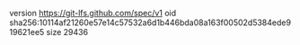 version https://git-lfs.github.com/spec/v1
oid sha256:10114af21260e57e14c57532a6d1b446bda08a163f00502d5384ede919621ee5
size 29436
